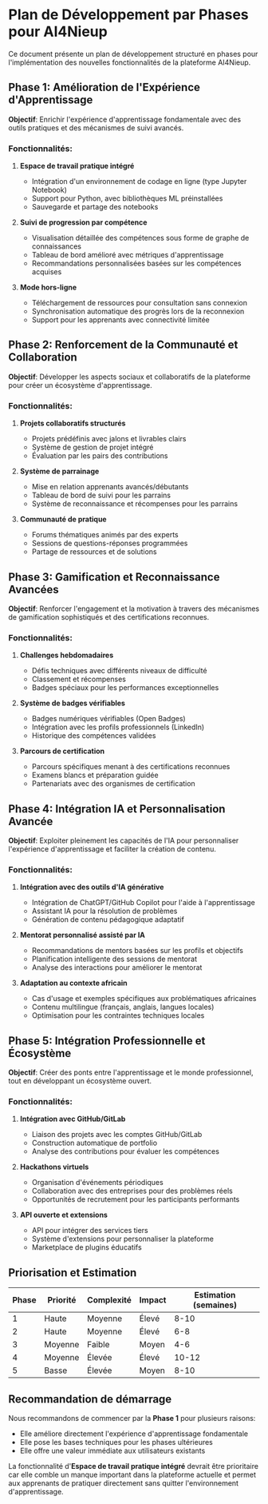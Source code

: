 # Plan de Développement par Phases pour AI4Nieup

Ce document présente un plan de développement structuré en phases pour l'implémentation des nouvelles fonctionnalités de la plateforme AI4Nieup.

## Phase 1: Amélioration de l'Expérience d'Apprentissage

**Objectif**: Enrichir l'expérience d'apprentissage fondamentale avec des outils pratiques et des mécanismes de suivi avancés.

### Fonctionnalités:

1. **Espace de travail pratique intégré**

   - Intégration d'un environnement de codage en ligne (type Jupyter Notebook)
   - Support pour Python, avec bibliothèques ML préinstallées
   - Sauvegarde et partage des notebooks

2. **Suivi de progression par compétence**

   - Visualisation détaillée des compétences sous forme de graphe de connaissances
   - Tableau de bord amélioré avec métriques d'apprentissage
   - Recommandations personnalisées basées sur les compétences acquises

3. **Mode hors-ligne**
   - Téléchargement de ressources pour consultation sans connexion
   - Synchronisation automatique des progrès lors de la reconnexion
   - Support pour les apprenants avec connectivité limitée

## Phase 2: Renforcement de la Communauté et Collaboration

**Objectif**: Développer les aspects sociaux et collaboratifs de la plateforme pour créer un écosystème d'apprentissage.

### Fonctionnalités:

1. **Projets collaboratifs structurés**

   - Projets prédéfinis avec jalons et livrables clairs
   - Système de gestion de projet intégré
   - Évaluation par les pairs des contributions

2. **Système de parrainage**

   - Mise en relation apprenants avancés/débutants
   - Tableau de bord de suivi pour les parrains
   - Système de reconnaissance et récompenses pour les parrains

3. **Communauté de pratique**
   - Forums thématiques animés par des experts
   - Sessions de questions-réponses programmées
   - Partage de ressources et de solutions

## Phase 3: Gamification et Reconnaissance Avancées

**Objectif**: Renforcer l'engagement et la motivation à travers des mécanismes de gamification sophistiqués et des certifications reconnues.

### Fonctionnalités:

1. **Challenges hebdomadaires**

   - Défis techniques avec différents niveaux de difficulté
   - Classement et récompenses
   - Badges spéciaux pour les performances exceptionnelles

2. **Système de badges vérifiables**

   - Badges numériques vérifiables (Open Badges)
   - Intégration avec les profils professionnels (LinkedIn)
   - Historique des compétences validées

3. **Parcours de certification**
   - Parcours spécifiques menant à des certifications reconnues
   - Examens blancs et préparation guidée
   - Partenariats avec des organismes de certification

## Phase 4: Intégration IA et Personnalisation Avancée

**Objectif**: Exploiter pleinement les capacités de l'IA pour personnaliser l'expérience d'apprentissage et faciliter la création de contenu.

### Fonctionnalités:

1. **Intégration avec des outils d'IA générative**

   - Intégration de ChatGPT/GitHub Copilot pour l'aide à l'apprentissage
   - Assistant IA pour la résolution de problèmes
   - Génération de contenu pédagogique adaptatif

2. **Mentorat personnalisé assisté par IA**

   - Recommandations de mentors basées sur les profils et objectifs
   - Planification intelligente des sessions de mentorat
   - Analyse des interactions pour améliorer le mentorat

3. **Adaptation au contexte africain**
   - Cas d'usage et exemples spécifiques aux problématiques africaines
   - Contenu multilingue (français, anglais, langues locales)
   - Optimisation pour les contraintes techniques locales

## Phase 5: Intégration Professionnelle et Écosystème

**Objectif**: Créer des ponts entre l'apprentissage et le monde professionnel, tout en développant un écosystème ouvert.

### Fonctionnalités:

1. **Intégration avec GitHub/GitLab**

   - Liaison des projets avec les comptes GitHub/GitLab
   - Construction automatique de portfolio
   - Analyse des contributions pour évaluer les compétences

2. **Hackathons virtuels**

   - Organisation d'événements périodiques
   - Collaboration avec des entreprises pour des problèmes réels
   - Opportunités de recrutement pour les participants performants

3. **API ouverte et extensions**
   - API pour intégrer des services tiers
   - Système d'extensions pour personnaliser la plateforme
   - Marketplace de plugins éducatifs

## Priorisation et Estimation

| Phase | Priorité | Complexité | Impact | Estimation (semaines) |
| ----- | -------- | ---------- | ------ | --------------------- |
| 1     | Haute    | Moyenne    | Élevé  | 8-10                  |
| 2     | Haute    | Moyenne    | Élevé  | 6-8                   |
| 3     | Moyenne  | Faible     | Moyen  | 4-6                   |
| 4     | Moyenne  | Élevée     | Élevé  | 10-12                 |
| 5     | Basse    | Élevée     | Moyen  | 8-10                  |

## Recommandation de démarrage

Nous recommandons de commencer par la **Phase 1** pour plusieurs raisons:

- Elle améliore directement l'expérience d'apprentissage fondamentale
- Elle pose les bases techniques pour les phases ultérieures
- Elle offre une valeur immédiate aux utilisateurs existants

La fonctionnalité d'**Espace de travail pratique intégré** devrait être prioritaire car elle comble un manque important dans la plateforme actuelle et permet aux apprenants de pratiquer directement sans quitter l'environnement d'apprentissage.
